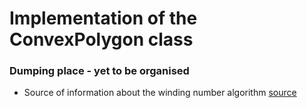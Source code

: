 # Implementation of the ConvexPolygon class

### Dumping place - yet to be organised
+ Source of information about the winding number algorithm [source](http://geomalgorithms.com/a03-_inclusion.html)